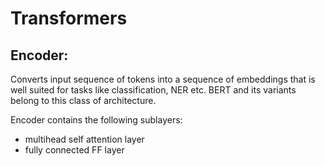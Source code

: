 # Transformers 

## Encoder:
Converts input sequence of tokens into a sequence of embeddings that is well suited for tasks like classification, NER etc.
BERT and its variants belong to this class of architecture.


Encoder contains the following sublayers:
- multihead self attention layer
- fully connected FF layer
